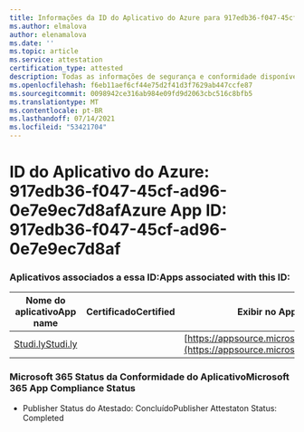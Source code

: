 ```yaml
---
title: Informações da ID do Aplicativo do Azure para 917edb36-f047-45cf-ad96-0e7e9ec7d8af
ms.author: elmalova
author: elenamalova
ms.date: ''
ms.topic: article
ms.service: attestation
certification_type: attested
description: Todas as informações de segurança e conformidade disponíveis para 917edb36-f047-45cf-ad96-0e7e9ec7d8af.
ms.openlocfilehash: f6eb11aef6cf44e75d2f41d3f7629ab447ccfe87
ms.sourcegitcommit: 0098942ce316ab984e09fd9d2063cbc516c8bfb5
ms.translationtype: MT
ms.contentlocale: pt-BR
ms.lasthandoff: 07/14/2021
ms.locfileid: "53421704"
---
```

# <a name="azure-app-id-917edb36-f047-45cf-ad96-0e7e9ec7d8af"></a><span data-ttu-id="31b91-103">ID do Aplicativo do Azure: 917edb36-f047-45cf-ad96-0e7e9ec7d8af</span><span class="sxs-lookup"><span data-stu-id="31b91-103">Azure App ID: 917edb36-f047-45cf-ad96-0e7e9ec7d8af</span></span>


### <a name="apps-associated-with-this-id"></a><span data-ttu-id="31b91-104">Aplicativos associados a essa ID:</span><span class="sxs-lookup"><span data-stu-id="31b91-104">Apps associated with this ID:</span></span>
| <span data-ttu-id="31b91-105">**Nome do aplicativo**</span><span class="sxs-lookup"><span data-stu-id="31b91-105">**App name**</span></span> | <span data-ttu-id="31b91-106">**Certificado**</span><span class="sxs-lookup"><span data-stu-id="31b91-106">**Certified**</span></span> | <span data-ttu-id="31b91-107">**Exibir no AppSource**</span><span class="sxs-lookup"><span data-stu-id="31b91-107">**View in AppSource**</span></span> |
|-|-|-|
| [<span data-ttu-id="31b91-108">Studi.ly</span><span class="sxs-lookup"><span data-stu-id="31b91-108">Studi.ly</span></span>](https://docs.microsoft.com/en-us/microsoft-365-app-certification/forward/WA200001668) |  | [https://appsource.microsoft.com/product/office/WA200001668](https://appsource.microsoft.com/product/office/WA200001668) |

### <a name="microsoft-365-app-compliance-status"></a><span data-ttu-id="31b91-109">Microsoft 365 Status da Conformidade do Aplicativo</span><span class="sxs-lookup"><span data-stu-id="31b91-109">Microsoft 365 App Compliance Status</span></span>
- <span data-ttu-id="31b91-110">Publisher Status do Atestado: Concluído</span><span class="sxs-lookup"><span data-stu-id="31b91-110">Publisher Attestaton Status: Completed</span></span>
